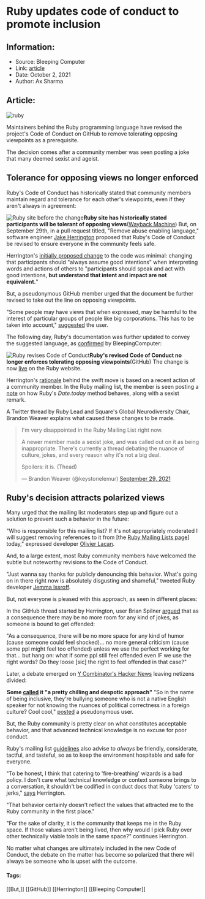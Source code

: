 # Ruby updates code of conduct to promote inclusion
### 

## Information:
+ Source: Bleeping Computer
+ Link: [article](https://www.bleepingcomputer.com/news/technology/ruby-updates-code-of-conduct-to-promote-inclusion/)
+ Date: October 2, 2021
+ Author: Ax Sharma


## Article:
![ruby](https://www.bleepstatic.com/content/hl-images/2020/12/16/RubyGems.jpg)


Maintainers behind the Ruby programming language have revised the project's Code of Conduct on GitHub to remove tolerating opposing viewpoints as a prerequisite.


The decision comes after a community member was seen posting a joke that many deemed sexist and ageist.


Tolerance for opposing views no longer enforced
-----------------------------------------------


Ruby's Code of Conduct has historically stated that community members maintain regard and tolerance for each other's viewpoints, even if they aren't always in agreement:



![Ruby site before the change](https://www.bleepstatic.com/images/news/u/1164866/2021/Oct-2021/ruby-coc/ruby-site-before(1).jpg)**Ruby site has historically stated participants will be tolerant of opposing views**([Wayback Machine](http://web.archive.org/web/20210808122234/https://www.ruby-lang.org/en/conduct/))
But, on September 29th, in a pull request titled, "Remove abuse enabling language," software engineer [Jake Herrington](https://twitter.com/JakeHerrington) proposed that Ruby's Code of Conduct be revised to ensure everyone in the community feels safe.


Herrington's [initially proposed change](https://github.com/ruby/www.ruby-lang.org/pull/2690/commits/8ff5273146db3d5e2f0ffbf22cbbc1597610c7dc#diff-bc06027e8236e608ab690a75268f3d8499189e961a4bb7d42cbe525663ce5c2aR21) to the code was minimal: changing that participants should "always assume good intentions" when interpreting words and actions of others to "participants should speak and act with good intentions, **but understand that intent and impact are not equivalent.**"


But, a pseudonymous GitHub member urged that the document be further revised to take out the line on opposing viewpoints.


"Some people may have views that when expressed, may be harmful to the interest of particular groups of people like big corporations. This has to be taken into account," [suggested](https://github.com/ruby/www.ruby-lang.org/pull/2690#issuecomment-930575204) the user.


The following day, Ruby's documentation was further updated to convey the suggested language, as [confirmed](http://github.com/jacobherrington/www.ruby-lang.org/commit/66bbbcb9eaea3074dce4e15bf79373d45c3525de#diff-bc06027e8236e608ab690a75268f3d8499189e961a4bb7d42cbe525663ce5c2a) by BleepingComputer:



![Ruby revises Code of Conduct](https://www.bleepstatic.com/images/news/u/1164866/2021/Oct-2021/ruby-coc/code-of-conduct-master.jpeg)**Ruby's revised Code of Conduct no longer enforces tolerating opposing viewpoints**(GitHub)
The change is now [live](https://www.ruby-lang.org/en/conduct/) on the Ruby website.


Herrington's [rationale](https://twitter.com/JakeHerrington/status/1443286841533374469) behind the swift move is based on a recent action of a community member. In the Ruby mailing list, the member is seen posting a [note](http://rubytalk.org/t/simple-operations/75577) on how Ruby's *Date.today* method behaves, along with a sexist remark.


A Twitter thread by Ruby Lead and Square's Global Neurodiversity Chair, Brandon Weaver explains what caused these changes to be made.




> 
> I'm very disappointed in the Ruby Mailing List right now.  
>   
> 
> A newer member made a sexist joke, and was called out on it as being inappropriate. There's currently a thread debating the nuance of culture, jokes, and every reason why it's not a big deal.  
>   
> 
> Spoilers: it is. (Thead)
> 
> 
> — Brandon Weaver (@keystonelemur) [September 29, 2021](https://twitter.com/keystonelemur/status/1443280163203125248?ref_src=twsrc%5Etfw)


Ruby's decision attracts polarized views
----------------------------------------


Many urged that the mailing list moderators step up and figure out a solution to prevent such a behavior in the future:


"Who is responsible for this mailing list? If it's not appropriately moderated I will suggest removing references to it from [the [Ruby Mailing Lists page](https://www.ruby-lang.org/en/community/mailing-lists/)] today," expressed developer [Olivier Lacan](https://twitter.com/olivierlacan/status/1443289157267304449).


And, to a large extent, most Ruby community members have welcomed the subtle but noteworthy revisions to the Code of Conduct.


"Just wanna say thanks for publicly denouncing this behavior. What's going on in there right now is absolutely disgusting and shameful," tweeted Ruby developer [Jemma Issroff](https://twitter.com/JemmaIssroff/status/1443312161829359625). 


But, not everyone is pleased with this approach, as seen in different places:


In the GitHub thread started by Herrington, user Brian Spilner [argued](https://github.com/ruby/www.ruby-lang.org/pull/2690#issuecomment-931230643) that as a consequence there may be no more room for any kind of jokes, as someone is bound to get offended:


"As a consequence, there will be no more space for any kind of humor (cause someone could feel shocked)... no more general criticism (cause some ppl might feel too offended) unless we use the perfect working for that... but hang on: what if some ppl still feel offended even IF we use the right words? Do they loose [sic] the right to feel offended in that case?"


Later, a debate emerged on [Y Combinator's Hacker News](https://news.ycombinator.com/item?id=28712821) leaving netizens divided:



![Some users displeased with Ruby's approach](data:image/gif;base64,R0lGODlhAQABAAAAACH5BAEKAAEALAAAAAABAAEAAAICTAEAOw==)**Some [called](http://news.ycombinator.com/item?id=28718489) it "a pretty chilling and despotic approach"**​​​​​
"So in the name of being inclusive, they're bullying someone who is not a native English speaker for not knowing the nuances of political correctness in a foreign culture? Cool cool," [posted](https://news.ycombinator.com/item?id=28720260) a pseudonymous user.


But, the Ruby community is pretty clear on what constitutes acceptable behavior, and that advanced technical knowledge is no excuse for poor conduct.


Ruby's mailing list [guidelines](https://www.ruby-lang.org/en/community/mailing-lists/ruby-talk-guidelines/) also advise to *always* be friendly, considerate, tactful, and tasteful, so as to keep the environment hospitable and safe for everyone.  


"To be honest, I think that catering to 'fire-breathing' wizards is a bad policy. I don't care what technical knowledge or context someone brings to a conversation, it shouldn't be codified in conduct docs that Ruby 'caters' to jerks," [says](https://twitter.com/JakeHerrington/status/1443286846327382020) Herrington. 


"That behavior certainly doesn't reflect the values that attracted me to the Ruby community in the first place."


"For the sake of clarity, it is the community that keeps me in the Ruby space. If those values aren't being lived, then why would I pick Ruby over other technically viable tools in the same space?" continues Herrington.


No matter what changes are ultimately included in the new Code of Conduct, the debate on the matter has become so polarized that there will always be someone who is upset with the outcome.




#### Tags:
[[But,]] [[GitHub]] [[Herrington]] [[Bleeping Computer]]
